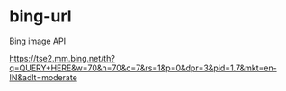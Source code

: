 # bing-url
Bing image API

https://tse2.mm.bing.net/th?q=QUERY+HERE&w=70&h=70&c=7&rs=1&p=0&dpr=3&pid=1.7&mkt=en-IN&adlt=moderate
